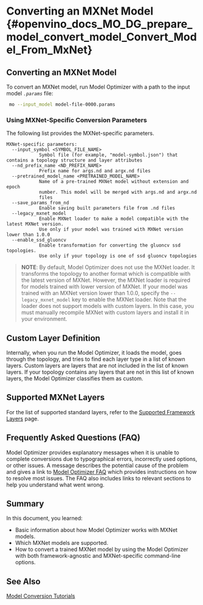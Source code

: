 # Converting an MXNet Model {#openvino_docs_MO_DG_prepare_model_convert_model_Convert_Model_From_MxNet}

## Converting an MXNet Model <a name="ConvertMxNet"></a>
To convert an MXNet model, run Model Optimizer with a path to the input model *`.params`* file:

```sh
 mo --input_model model-file-0000.params
```

### Using MXNet-Specific Conversion Parameters <a name="mxnet_specific_conversion_params"></a>
The following list provides the MXNet-specific parameters.

```
MXNet-specific parameters:
  --input_symbol <SYMBOL_FILE_NAME>
            Symbol file (for example, "model-symbol.json") that contains a topology structure and layer attributes
  --nd_prefix_name <ND_PREFIX_NAME>
            Prefix name for args.nd and argx.nd files
  --pretrained_model_name <PRETRAINED_MODEL_NAME>
            Name of a pre-trained MXNet model without extension and epoch
            number. This model will be merged with args.nd and argx.nd
            files
  --save_params_from_nd
            Enable saving built parameters file from .nd files
  --legacy_mxnet_model
            Enable MXNet loader to make a model compatible with the latest MXNet version.
            Use only if your model was trained with MXNet version lower than 1.0.0
  --enable_ssd_gluoncv
            Enable transformation for converting the gluoncv ssd topologies.
            Use only if your topology is one of ssd gluoncv topologies
```

> **NOTE**: By default, Model Optimizer does not use the MXNet loader. It transforms the topology to another format which is compatible with the latest
> version of MXNet. However, the MXNet loader is required for models trained with lower version of MXNet. If your model was trained with an MXNet version lower than 1.0.0, specify the
> `--legacy_mxnet_model` key to enable the MXNet loader. Note that the loader does not support models with custom layers. In this case, you must manually
> recompile MXNet with custom layers and install it in your environment.

## Custom Layer Definition

Internally, when you run the Model Optimizer, it loads the model, goes through the topology, and tries to find each layer type in a list of known layers. Custom layers are layers that are not included in the list of known layers. If your topology contains any layers that are not in this list of known layers, the Model Optimizer classifies them as custom.

## Supported MXNet Layers
For the list of supported standard layers, refer to the [Supported Framework Layers](../Supported_Frameworks_Layers.md) page.

## Frequently Asked Questions (FAQ)

Model Optimizer provides explanatory messages when it is unable to complete conversions due to typographical errors, incorrectly used options, or other issues. A message describes the potential cause of the problem and gives a link to [Model Optimizer FAQ](../Model_Optimizer_FAQ.md) which provides instructions on how to resolve most issues. The FAQ also includes links to relevant sections to help you understand what went wrong.

## Summary

In this document, you learned:

* Basic information about how Model Optimizer works with MXNet models.
* Which MXNet models are supported.
* How to convert a trained MXNet model by using the Model Optimizer with both framework-agnostic and MXNet-specific command-line options.

## See Also
[Model Conversion Tutorials](Convert_Model_Tutorials.md)
